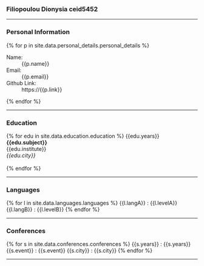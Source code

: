 
   
### Filiopoulou Dionysia ceid5452
_______________________ 

### Personal Information

{% for p in site.data.personal_details.personal_details %} 
<dl>
<dt> Name: </dt>
<dd> {{p.name}} </dd> 
<dt> Email: </dt>
<dd> {{p.email}} </dd> 
<dt> Github Link: </dt> 
<dd> https://{{p.link}} </dd>
</dl>
{% endfor %}
 
_______________________

### Education

{% for edu in site.data.education.education %}
{{edu.years}}<br>
__{{edu.subject}}__ <br>
{{edu.institute}} <br> 
*{{edu.city}}* <br> <br>
{% endfor %}

_______________________

### Languages

{% for l in site.data.languages.languages %}
{{l.langA}} :  {{l.levelA}}  
{{l.langB}} :  {{l.levelB}}
{% endfor %}

_______________________

### Conferences

{% for s in site.data.conferences.conferences %}
{{s.years}} :  {{s.years}}  
{{s.event}} :  {{s.event}}
{{s.city}}  :  {{s.city}}
{% endfor %}

_______________________

